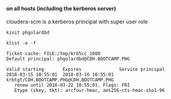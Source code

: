 #### on all hosts (including the kerberos server)
cloudera-scm is a kerberos principal with super user role

`kinit phgolardbd`
 
`klist -e -f`
 
 ```aidl
Ticket cache: FILE:/tmp/krb5cc_1000
Default principal: phgolardbd@CDH.BOOTCAMP.PHG

Valid starting       Expires              Service principal
2018-03-15 10:55:01  2018-03-16 10:55:01  krbtgt/CDH.BOOTCAMP.PHG@CDH.BOOTCAMP.PHG
	renew until 2018-03-22 10:55:01, Flags: FRI
	Etype (skey, tkt): arcfour-hmac, aes256-cts-hmac-sha1-96 
```

